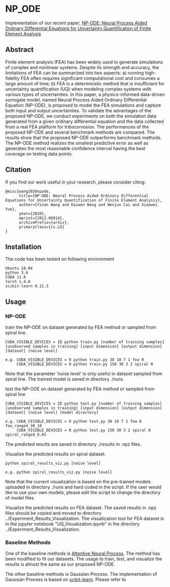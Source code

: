 # NP_ODE
Implementation of our recent paper, [NP-ODE: Neural Process Aided Ordinary Differential Equations for Uncertainty Quantification of Finite Element Analysis](https://arxiv.org/abs/2012.06914)

## Abstract
Finite element analysis (FEA) has been widely used to generate simulations of complex and nonlinear systems. Despite its strength and accuracy, the limitations of FEA can be summarized into two aspects: a) running high-fidelity FEA often requires significant computational cost and consumes a large amount of time; b) FEA is a deterministic method that is insufficient for uncertainty quantification (UQ) when modeling complex systems with various types of uncertainties. In this paper, a physics-informed data-driven surrogate model, named Neural Process Aided Ordinary Differential Equation (NP-ODE), is proposed to model the FEA simulations and capture both input and output uncertainties. To validate the advantages of the proposed NP-ODE, we conduct experiments on both the simulation data generated from a given ordinary differential equation and the data collected from a real FEA platform for tribocorrosion. The performances of the proposed NP-ODE and several benchmark methods are compared. The results show that the proposed NP-ODE outperforms benchmark methods. The NP-ODE method realizes the smallest predictive error as well as generates the most reasonable confidence interval having the best coverage on testing data points.

## Citation

If you find our work useful in your research, please consider citing:

```
@misc{wang2020npode,
      title={NP-ODE: Neural Process Aided Ordinary Differential Equations for Uncertainty Quantification of Finite Element Analysis}, 
      author={Yinan Wang and Kaiwen Wang and Wenjun Cai and Xiaowei Yue},
      year={2020},
      eprint={2012.06914},
      archivePrefix={arXiv},
      primaryClass={cs.LG}
}
```

## Installation

The code has been tested on following environment

```
Ubuntu 18.04
python 3.6
CUDA 11.0
torch 1.4.0
scikit-learn 0.21.3
```

## Usage

### NP-ODE

train the NP-ODE on dataset generated by FEA method or sampled from spiral line.

```
CUDA_VISIBLE_DEVICES = ID python train.py [number of training samples] [unobserved samples in training] [input dimension] [output dimension] [dataset] [noise level]

e.g. CUDA_VISIBLE_DEVICES = 0 python train.py 30 10 7 1 fea 0
     CUDA_VISIBLE_DEVICES = 0 python train.py 150 30 3 2 spiral 0
```
Note that the parameter 'noise level' is only useful in dataset sampled from spiral line. The trained model is saved in directory ./runs.

test the NP-ODE on dataset generated by FEA method or sampled from spiral line

```
CUDA_VISIBLE_DEVICES = ID python test.py [number of training samples] [unobserved samples in training] [input dimension] [output dimension] [dataset] [noise level] [model directory]

e.g. CUDA_VISIBLE_DEVICES = 0 python test.py 30 10 7 1 fea 0 fea_range4_30_10
     CUDA_VISIBLE_DEVICES = 0 python test.py 150 30 3 2 spiral 0 spiral_range4_0.01

```
The predicted results are saved in directory ./results in .npz files.

Visualize the predicted results on spiral dataset.

```
python spiral_results_viz.py [noise level]

e.g. python spiral_results_viz.py [noise level]
```
Note that the current visualization is based on the pre-trained models uploaded in directory ./runs and hard coded in the script. If the user would like to use your own models, please edit the script to change the directory of model files.

Visualize the predicted results on FEA dataset. The saved results in .npz files should be copied and moved to directory ../Experiment_Results_Visualization. The visualization tool for FEA dataset is in the jupyter notebook "UQ_Visualization.ipynb" in the directory ../Experiment_Results_Visualization.

### Baseline Methods
One of the baseline methods is [Attentive Neural Process](https://arxiv.org/abs/1901.05761). The method has been modified to fit our datasets. The usage to train, test, and visualize the results is almost the same as our proposed NP-ODE.

The other baseline methods is Gaussian Process. The implementation of Gaussian Process is based on [scikit-learn](https://scikit-learn.org/stable/). Please refer to 

